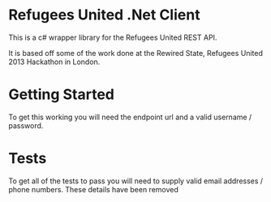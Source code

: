 Refugees United .Net Client
===================

This is a c# wrapper library for the Refugees United REST API.

It is based off some of the work done at the Rewired State, Refugees United 2013 Hackathon in London.

Getting Started
================

To get this working you will need the endpoint url and a valid username / password.

Tests
======

To get all of the tests to pass you will need to supply valid email addresses / phone numbers. These details have been removed
